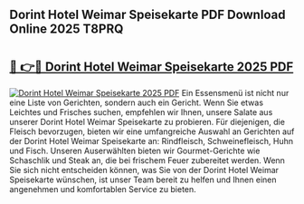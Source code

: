 ## Dorint Hotel Weimar Speisekarte PDF Download Online 2025 T8PRQ

# <h2><a href="http://gcb12n3.nevu.top/?p=Dorint+Hotel+Weimar+Speisekarte">🔗 👉🔴 Dorint Hotel Weimar Speisekarte 2025 PDF</a></h2>

[![Dorint Hotel Weimar Speisekarte 2025 PDF](https://i.imgur.com/dBaPXMq.png)](http://gcb12n3.nevu.top/?p=Dorint+Hotel+Weimar+Speisekarte)
Ein Essensmenü ist nicht nur eine Liste von Gerichten, sondern auch ein Gericht. Wenn Sie etwas Leichtes und Frisches suchen, empfehlen wir Ihnen, unsere Salate aus unserer Dorint Hotel Weimar Speisekarte zu probieren. Für diejenigen, die Fleisch bevorzugen, bieten wir eine umfangreiche Auswahl an Gerichten auf der Dorint Hotel Weimar Speisekarte an: Rindfleisch, Schweinefleisch, Huhn und Fisch. Unseren Auserwählten bieten wir Gourmet-Gerichte wie Schaschlik und Steak an, die bei frischem Feuer zubereitet werden. Wenn Sie sich nicht entscheiden können, was Sie von der Dorint Hotel Weimar Speisekarte wünschen, ist unser Team bereit zu helfen und Ihnen einen angenehmen und komfortablen Service zu bieten.
